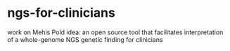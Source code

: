 ngs-for-clinicians
==================

work on Mehis Pold idea: an open source tool that facilitates interpretation of a whole-genome NGS genetic finding for clinicians
